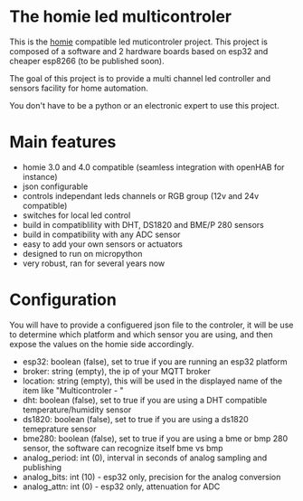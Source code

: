 # The homie led multicontroler #

This is the [homie](https://homieiot.github.io) compatible led muticontroler project. This project is composed of a software and 2 hardware boards based on esp32 and cheaper esp8266 (to be published soon).

The goal of this project is to provide a multi channel led controller and sensors facility for home automation.

You don't have to be a python or an electronic expert to use this project.

# Main features #
- homie 3.0 and 4.0 compatible (seamless integration with openHAB for instance)
- json configurable
- controls independant leds channels or RGB group (12v and 24v compatible)
- switches for local led control
- build in compatiblility with DHT, DS1820 and BME/P 280 sensors
- build in compatibility with any ADC sensor
- easy to add your own sensors or actuators
- designed to run on micropython
- very robust, ran for several years now

# Configuration #
You will have to provide a configuered json file to the controler, it will be use to determine which platform and which sensor you are using, and then expose the values on the homie side accordingly.

* esp32: boolean (false), set to true if you are running an esp32 platform
* broker: string (empty), the ip of your MQTT broker
* location: string (empty), this will be used in the displayed name of the item like "Multicontroler - <location>"
* dht: boolean (false), set to true if you are using a DHT compatible temperature/humidity sensor 
* ds1820: boolean (false), set to true if you are using a ds1820 temeprature sensor
* bme280: boolean (false), set to true if you are using a bme or bmp 280 sensor, the software can recognize itself bme vs bmp
* analog_period: int (0), interval in seconds of analog sampling and publishing
* analog_bits: int (10) - esp32 only, precision for the analog conversion
* analog_attn: int (0) - esp32 only, attenuation for ADC
